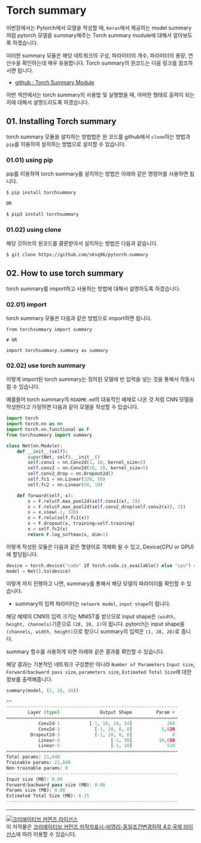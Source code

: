 # Torch summary

이번장에서는 Pytorch에서 모델을 작성할 때, `Keras`에서 제공하는 model summary 처럼 pytorch 모델을 summary해주는 Torch summary module에 대해서 알아보도록 하겠습니다.



이러한 summary 모듈은 해당 네트워크의 구성, 파라미터의 개수, 파라미터의 용량, 연산수을 확인하는데 매우 유용합니다. Torch summary의 원코드는 다음 링크를 참조하시면 됩니다.

- [github : Torch Summary Module](https://github.com/sksq96/pytorch-summary)



이번 섹션에서는 torch summary의 사용법 및 실행했을 때, 어떠한 형태로 출력이 되는지에 대해서 설명드리도록 하겠습니다.



## 01. Installing Torch summary

torch summary 모듈을 설치하는 방법법은 원 코드를 github에서 `clone`하는 방법과 `pip`를 이용하여 설치하는 방법으로 설치할 수 있습니다.



### 01.01) using pip

pip를 이용하여 torch summary를 설치하는 방법은 아래와 같은 명령어를 사용하면 됩니다.



```bash
$ pip install torchsummary

OR

$ pip3 install torchsummary
```



### 01.02) using clone

해당 깃허브의 원코드를 클론받아서 설치하는 방법은 다음과 같습니다.



```bash
$ git clone https://github.com/sksq96/pytorch-summary
```



## 02. How to use torch summary

torch summary를 import하고 사용하는 방법에 대해서 설명하도록 하겠습니다.



### 02.01) import

torch summary 모듈은 다음과 같은 방법으로 import하면 됩니다.



```python3
from torchsummary import summary

# OR

import torchsummary.summary as summary
```



### 02.02) use torch summary

이렇게 import된 torch summary는 정의된 모델에 빈 입력을 넣는 것을 통해서 작동시킬 수 있습니다.



예를들어 torch summary의 `README.md`의 대표적인 예제로 나온 것 처럼 CNN 모델을 작성한다고 가정하면 다음과 같이 모델을 작성할 수 있습니다.

```python
import torch
import torch.nn as nn
import torch.nn.functional as F
from torchsummary import summary

class Net(nn.Module):
    def __init__(self):
        super(Net, self).__init__()
        self.conv1 = nn.Conv2d(1, 10, kernel_size=5)
        self.conv2 = nn.Conv2d(10, 20, kernel_size=5)
        self.conv2_drop = nn.Dropout2d()
        self.fc1 = nn.Linear(320, 50)
        self.fc2 = nn.Linear(50, 10)

    def forward(self, x):
        x = F.relu(F.max_pool2d(self.conv1(x), 2))
        x = F.relu(F.max_pool2d(self.conv2_drop(self.conv2(x)), 2))
        x = x.view(-1, 320)
        x = F.relu(self.fc1(x))
        x = F.dropout(x, training=self.training)
        x = self.fc2(x)
        return F.log_softmax(x, dim=1)
```



이렇게 작성된 모듈은 다음과 같은 명령어로 객체화 될 수 있고, Device(CPU or GPU)에 할당됩니다.

```python
device = torch.device("cuda" if torch.cuda.is_available() else "cpu") # PyTorch v0.4.0
model = Net().to(device)
```



이렇게 까지 진행하고 나면, summary를 통해서 해당 모델의 파라미터를 확인할 수 있습니다.

- summary의 입력 파라미터는 `network model`, `input shape`이 됩니다.



해당 예제의 CNN의 입력 크기는 MNIST를 받으므로 input shape은 `(width, height, channels)`기준으로 `(28, 28, 1)`이 됩니다. pytorch는 input shape을 `(channels, width, height)`으로 받으니 summary의 입력은 `(1, 28, 28)`로 줍니다.



summary 함수를 사용하게 되면 아래와 같은 결과를 확인할 수 있습니다.

해당 결과는 기본적인 네트워크 구성뿐만 아니라 `Number of Parameters` `Input size`, `Forward/backward pass size`, `parameters size`, `Estimated Total Size`에 대한 정보를 출력해줍니다.

```python
summary(model, (1, 28, 28))

>>
----------------------------------------------------------------
        Layer (type)               Output Shape         Param #
================================================================
            Conv2d-1           [-1, 10, 24, 24]             260
            Conv2d-2             [-1, 20, 8, 8]           5,020
         Dropout2d-3             [-1, 20, 8, 8]               0
            Linear-4                   [-1, 50]          16,050
            Linear-5                   [-1, 10]             510
================================================================
Total params: 21,840
Trainable params: 21,840
Non-trainable params: 0
----------------------------------------------------------------
Input size (MB): 0.00
Forward/backward pass size (MB): 0.06
Params size (MB): 0.08
Estimated Total Size (MB): 0.15
----------------------------------------------------------------
```



----

<a rel="license" href="http://creativecommons.org/licenses/by-nc-sa/4.0/"><img alt="크리에이티브 커먼즈 라이선스" style="border-width:0" src="https://i.creativecommons.org/l/by-nc-sa/4.0/88x31.png" /></a><br />이 저작물은 <a rel="license" href="http://creativecommons.org/licenses/by-nc-sa/4.0/">크리에이티브 커먼즈 저작자표시-비영리-동일조건변경허락 4.0 국제 라이선스</a>에 따라 이용할 수 있습니다.